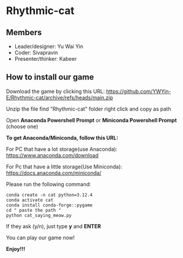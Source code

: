 # Rhythmic-cat

## Members
- Leader/designer: Yu Wai Yin
- Coder: Sivapravin
- Presenter/thinker: Kabeer

## How to install our game

Download the game by clicking this URL:
https://github.com/YWYin-E/Rhythmic-cat/archive/refs/heads/main.zip



Unzip the file
find "Rhythmic-cat" folder
right click and copy as path




Open **Anaconda Powershell Prompt** or **Miniconda Powershell Prompt** (choose one)

__To get Anaconda/Miniconda, follow this URL:__

For PC that have a lot storage(use Anaconda): https://www.anaconda.com/download

For Pc that have a little storage(Use Miniconda): https://docs.anaconda.com/miniconda/





Please run the following command:
```
conda create -n cat python=3.12.4
conda activate cat
conda install conda-forge::pygame
cd " paste the path "
python cat_saying_meow.py
```

If they ask (y/n), just type **y** and **ENTER**





You can play our game now!

**Enjoy!!!**
